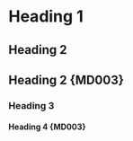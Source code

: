 Heading 1
=========

Heading 2
---------

## Heading 2 {MD003}

### Heading 3

#### Heading 4 {MD003} ####
